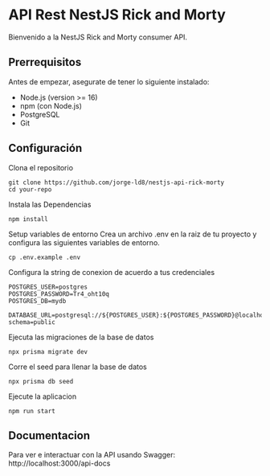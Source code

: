 # API Rest NestJS Rick and Morty

Bienvenido a la NestJS Rick and Morty consumer API.

## Prerrequisitos

Antes de empezar, asegurate de tener lo siguiente instalado: 
* Node.js (version >= 16) 
* npm (con Node.js)
* PostgreSQL
* Git 

## Configuración

Clona el repositorio

```
git clone https://github.com/jorge-ld8/nestjs-api-rick-morty
cd your-repo
```

Instala las  Dependencias
```
npm install
```

Setup variables de entorno
Crea un archivo .env en la raiz de tu proyecto y configura las siguientes variables de entorno.

```
cp .env.example .env

```

Configura la string de conexion de acuerdo a tus credenciales

```
POSTGRES_USER=postgres
POSTGRES_PASSWORD=Tr4_oht10q
POSTGRES_DB=mydb

DATABASE_URL=postgresql://${POSTGRES_USER}:${POSTGRES_PASSWORD}@localhost:5432/${POSTGRES_DB}?schema=public
```

Ejecuta las migraciones de la base de datos

```
npx prisma migrate dev
```

Corre el seed para llenar la base de datos
```
npx prisma db seed
```

Ejecute la aplicacion
```
npm run start
```

## Documentacion
Para ver e interactuar con la API usando Swagger: 
http://localhost:3000/api-docs






